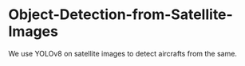 # Object-Detection-from-Satellite-Images
We use YOLOv8 on satellite images to detect aircrafts from the same.
